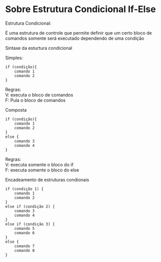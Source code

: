 <h1>Sobre Estrutura Condicional If-Else</h1>

<p>Estrutura Condicional:</p>
<p>É uma estrutura de controle que permite definir que um certo bloco de comandos somente será executado dependendo de uma condição</p>

<p>Sintaxe da esturtura condicional</p>

<p>Simples:</p>

```
if (condição){
    comando 1
    comando 2
}
```

<p>Regras: <br>V: executa o bloco de comandos 
<br>F: Pula o bloco de comandos </p>

<p>Composta</p>

```
if (condição){
    comando 1
    comando 2
}
else {
    comando 3
    comando 4
}
```

<p>Regras: <br>V: executa somente o bloco do if 
<br>F: executa somente o bloco do else </p>

<p>Encadeamento de estruturas condionais</p>

```
if (condição 1) {
    comando 1
    comando 2
}
else if (condição 2) {
    comando 3
    comando 4
}
else if (condição 3) {
    comando 5
    comando 6
}
else {
    comando 7
    comando 8
}
```
